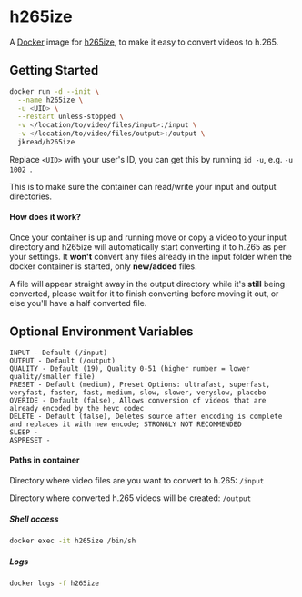 # h265ize

A [Docker](http://docker.com) image for [h265ize](https://github.com/FallingSnow/h265ize), to make it easy to convert videos to h.265. 

## Getting Started

```sh
docker run -d --init \
  --name h265ize \
  -u <UID> \
  --restart unless-stopped \
  -v </location/to/video/files/input>:/input \
  -v </location/to/video/files/output>:/output \
  jkread/h265ize
```

Replace `<UID>` with your user's ID, you can get this by running `id -u`, e.g. `-u 1002 `.

This is to make sure the container can read/write your input and output directories.

#### How does it work?

Once your container is up and running move or copy a video to your input directory and h265ize will automatically start converting it to h.265 as per your settings. It **won't** convert any files already in the input folder when the docker container is started, only **new/added** files.

A file will appear straight away in the output directory while it's **still** being converted, please wait for it to finish converting before moving it out, or else you'll have a half converted file.


## Optional Environment Variables

    INPUT - Default (/input)
    OUTPUT - Default (/output)
    QUALITY - Default (19), Quality 0-51 (higher number = lower quality/smaller file)
    PRESET - Default (medium), Preset Options: ultrafast, superfast, veryfast, faster, fast, medium, slow, slower, veryslow, placebo
    OVERIDE - Default (false), Allows conversion of videos that are already encoded by the hevc codec
    DELETE - Default (false), Deletes source after encoding is complete and replaces it with new encode; STRONGLY NOT RECOMMENDED
    SLEEP - 
    ASPRESET -

#### Paths in container

Directory where video files are you want to convert to h.265: `/input`

Directory where converted h.265 videos will be created: `/output`


##### Shell access

```sh
docker exec -it h265ize /bin/sh
```

##### Logs

```sh
docker logs -f h265ize
```
